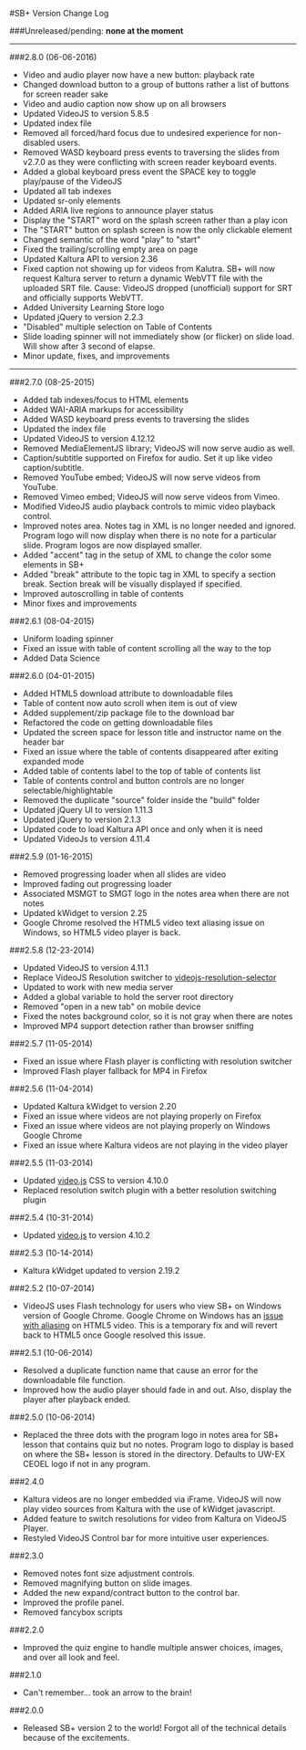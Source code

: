 #SB+ Version Change Log

###Unreleased/pending:
**none at the moment**

---
###2.8.0 (06-06-2016)
* Video and audio player now have a new button: playback rate
* Changed download button to a group of buttons rather a list of buttons for screen reader sake
* Video and audio caption now show up on all browsers
* Updated VideoJS to version 5.8.5
* Updated index file
* Removed all forced/hard focus due to undesired experience for non-disabled users.
* Removed WASD keyboard press events to traversing the slides from v2.7.0 as they were conflicting with screen reader keyboard events.
* Added a global keyboard press event the SPACE key to toggle play/pause of the VideoJS
* Updated all tab indexes
* Updated sr-only elements
* Added ARIA live regions to announce player status
* Display the "START" word on the splash screen rather than a play icon
* The "START" button on splash screen is now the only clickable element
* Changed semantic of the word "play" to "start"
* Fixed the trailing/scrolling empty area on page
* Updated Kaltura API to version 2.36
* Fixed caption not showing up for videos from Kalutra. SB+ will now request Kaltura server to return a dynamic WebVTT file with the uploaded SRT file. Cause: VideoJS dropped (unofficial) support for SRT and officially supports WebVTT.
* Added University Learning Store logo
* Updated jQuery to version 2.2.3
* "Disabled" multiple selection on Table of Contents
* Slide loading spinner will not immediately show (or flicker) on slide load. Will show after 3 second of elapse.
* Minor update, fixes, and improvements

---
###2.7.0 (08-25-2015)
* Added tab indexes/focus to HTML elements
* Added WAI-ARIA markups for accessibility
* Added WASD keyboard press events to traversing the slides
* Updated the index file
* Updated VideoJS to version 4.12.12
* Removed MediaElementJS library; VideoJS will now serve audio as well.
* Caption/subtitle supported on Firefox for audio. Set it up like video caption/subtitle.
* Removed YouTube embed; VideoJS will now serve videos from YouTube.
* Removed Vimeo embed; VideoJS will now serve videos from Vimeo.
* Modified VideoJS audio playback controls to mimic video playback control.
* Improved notes area. Notes tag in XML is no longer needed and ignored. Program logo will now display when there is no note for a particular slide. Program logos are now displayed smaller.
* Added "accent" tag in the setup of XML to change the color some elements in SB+
* Added "break" attribute to the topic tag in XML to specify a section break. Section break will be visually displayed if specified.
* Improved autoscrolling in table of contents
* Minor fixes and improvements

###2.6.1 (08-04-2015)
* Uniform loading spinner
* Fixed an issue with table of content scrolling all the way to the top
* Added Data Science

###2.6.0 (04-01-2015)
* Added HTML5 download attribute to downloadable files
* Table of content now auto scroll when item is out of view
* Added supplement/zip package file to the download bar
* Refactored the code on getting downloadable files
* Updated the screen space for lesson title and instructor name on the header bar
* Fixed an issue where the table of contents disappeared after exiting expanded mode
* Added table of contents label to the top of table of contents list
* Table of contents control and button controls are no longer selectable/highlightable
* Removed the duplicate "source" folder inside the "build" folder
* Updated jQuery UI to version 1.11.3
* Updated jQuery to version 2.1.3
* Updated code to load Kaltura API once and only when it is need
* Updated VideoJs to version 4.11.4

###2.5.9 (01-16-2015)
* Removed progressing loader when all slides are video
* Improved fading out progressing loader
* Associated MSMGT to SMGT logo in the notes area when there are not notes
* Updated kWidget to version 2.25
* Google Chrome resolved the HTML5 video text aliasing issue on Windows, so HTML5 video player is back.

###2.5.8 (12-23-2014)
* Updated VideoJS to version 4.11.1
* Replace VideoJS Resolution switcher to [videojs-resolution-selector](https://github.com/dominic-p/videojs-resolution-selector)
* Updated to work with new media server
* Added a global variable to hold the server root directory
* Removed "open in a new tab" on mobile device
* Fixed the notes background color, so it is not gray when there are notes
* Improved MP4 support detection rather than browser sniffing

###2.5.7 (11-05-2014)
* Fixed an issue where Flash player is conflicting with resolution switcher
* Improved Flash player fallback for MP4 in Firefox

###2.5.6 (11-04-2014)
* Updated Kaltura kWidget to version 2.20
* Fixed an issue where videos are not playing properly on Firefox
* Fixed an issue where videos are not playing properly on Windows Google Chrome
* Fixed an issue where Kaltura videos are not playing in the video player

###2.5.5 (11-03-2014)
* Updated [video.js](https://github.com/videojs/video.js) CSS to version 4.10.0
* Replaced resolution switch plugin with a better resolution switching plugin

###2.5.4 (10-31-2014)
* Updated [video.js](https://github.com/videojs/video.js) to version 4.10.2

###2.5.3 (10-14-2014)
* Kaltura kWidget updated to version 2.19.2

###2.5.2 (10-07-2014)
* VideoJS uses Flash technology for users who view SB+ on Windows version of Google Chrome. Google Chrome on Windows has an [issue with aliasing](https://code.google.com/p/chromium/issues/detail?id=351458) on HTML5 video. This is a temporary fix and will revert back to HTML5 once Google resolved this issue.

###2.5.1 (10-06-2014)
* Resolved a duplicate function name that cause an error for the downloadable file function.
* Improved how the audio player should fade in and out. Also, display the player after playback ended.

###2.5.0 (10-06-2014)
* Replaced the three dots with the program logo in notes area for SB+ lesson that contains quiz but no notes. Program logo to display is based on where the SB+ lesson is stored in the directory. Defaults to UW-EX CEOEL logo if not in any program.

###2.4.0
* Kaltura videos are no longer embedded via iFrame. VideoJS will now play video sources from Kaltura with the use of kWidget javascript.
* Added feature to switch resolutions for video from Kaltura on VideoJS Player.
* Restyled VideoJS Control bar for more intuitive user experiences.

###2.3.0
* Removed notes font size adjustment controls.
* Removed magnifying button on slide images.
* Added the new expand/contract button to the control bar.
* Improved the profile panel.
* Removed fancybox scripts

###2.2.0
* Improved the quiz engine to handle multiple answer choices, images, and over all look and feel.

###2.1.0
* Can't remember... took an arrow to the brain!

###2.0.0
* Released SB+ version 2 to the world! Forgot all of the technical details because of the excitements.
